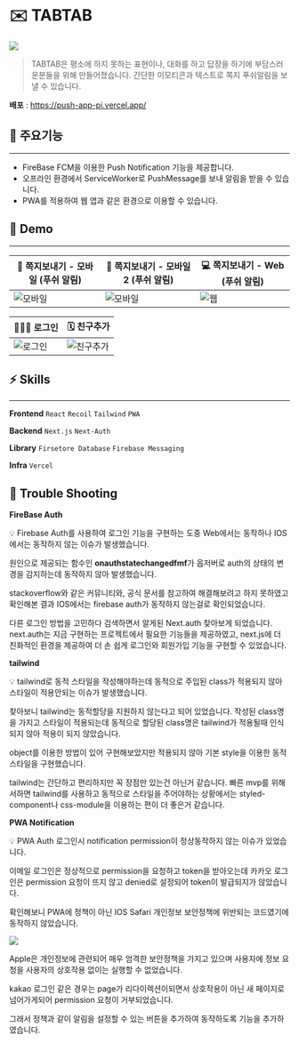 # ✉️ TABTAB

![](/public/images/icon-192x192.png)

> TABTAB은 평소에 하지 못하는 표현이나, 대화를 하고 답장을 하기에 부담스러운분들을 위해 만들어졌습니다.
> 간단한 이모티콘과 텍스트로 쪽지 푸쉬알림을 보낼 수 있습니다.

**배포** : https://push-app-pi.vercel.app/

## 🚀 주요기능

---

-   FireBase FCM을 이용한 Push Notification 기능을 제공합니다.
-   오프라인 환경에서 ServiceWorker로 PushMessage를 보내 알림을 받을 수 있습니다.
-   PWA를 적용하여 웹 앱과 같은 환경으로 이용할 수 있습니다.

## 📼 Demo

---

| 📱 쪽지보내기 - 모바일 (푸쉬 알림)                                                                                          | 📱 쪽지보내기 - 모바일2 (푸쉬 알림)                                                                                         | 💻 쪽지보내기 - Web (푸쉬 알림)                                                                                         |
| --------------------------------------------------------------------------------------------------------------------------- | --------------------------------------------------------------------------------------------------------------------------- | ----------------------------------------------------------------------------------------------------------------------- |
| <img src="https://github.com/bbung95/push-app/assets/77668478/9cff6b37-b6cb-4ad7-a8ca-a36e4de8dc7d" width="" alt="모바일"/> | <img src="https://github.com/bbung95/push-app/assets/77668478/20cbcc3e-723a-4ed1-9dd4-2d05e10fcd6e" width="" alt="모바일"/> | <img src="https://github.com/bbung95/push-app/assets/77668478/25e70a6c-a0e0-48eb-acb8-602cfd471d06" width="" alt="웹"/> |

| 🧑🏻‍💻 로그인                                                                                                                   | 🗓️ 친구추가                                                                                                                   |
| --------------------------------------------------------------------------------------------------------------------------- | ----------------------------------------------------------------------------------------------------------------------------- |
| <img src="https://github.com/bbung95/push-app/assets/77668478/d75ed3f1-e4cc-490b-ae18-6a1cac93c60b" width="" alt="로그인"/> | <img src="https://github.com/bbung95/push-app/assets/77668478/dcfca139-3b31-4bd1-841c-264f1adf63be" width="" alt="친구추가"/> |

## ⚡️ Skills

---

**Frontend** `React` `Recoil` `Tailwind` `PWA`

**Backend** `Next.js` `Next-Auth`

**Library** `Firsetore Database` `Firebase Messaging`

**Infra** `Vercel`

<!-- ### FrontEnd

-   **React**
    -   대부분 axios API통신을 통해 데이터를 가져오도록 구현했습니다.
-   **SASS** 로 CSS style을 관리했습니다.
    -   각 view, component별로 구분하여 style을 관리했습니다.

### BackEnd

-   **express** 로 API서버 를 구축했습니다.
    -   view Routing과 API를 설계했습니다.
-   **MongoDB** 로 session, 음악 등 데이터를 저장했습니다.
    -   mongodb atlas로 클라우드 환경에서 DB를 관리하고 저장할 수 있도록 했습니다.

### API

-   **last.fm API** 로 앨범과 아티스트, 타이틀 정보를 가져왔습니다.
-   **Youtube API** 로 음악을 재생했습니다.

### Infra

-   **qoddi** 로 express서버를 배포하였습니다.
-   **PWA** 를 적용시켜 웹을 앱과 같은 환경에서 앱처럼 동작하도록 구현했습니다. -->

## 🤔 Trouble Shooting

**FireBase Auth**

<aside>
💡  Firebase Auth를 사용하여 로그인 기능을 구현하는 도중 Web에서는 동작하나 IOS에서는 동작하지 않는 이슈가 발생했습니다.
 
 원인으로 제공되는 함수인 **onauthstatechangedfmf**가 옵저버로 auth의 상태의 변경을 감지하는데 동작하지 않아 발생했습니다.

stackoverflow와 같은 커뮤니티와, 공식 문서를 참고하여 해결해보려고 하지 못하였고 확인해본 결과 IOS에서는 firebase auth가 동작하지 않는걸로 확인되었습니다.

다른 로그인 방법을 고민하다 검색하면서 알게된 Next.auth 찾아보게 되었습니다.
next.auth는 지금 구현하는 프로젝트에서 필요한 기능들을 제공하였고, next.js에 더 친화적인 환경을 제공하여 더 손 쉽게 로그인와 회원가입 기능을 구현할 수 있었습니다.

</aside>

**tailwind**

<aside>
💡 tailwind로 동적 스타일을 작성해야하는데 동적으로 주입된 class가 적용되지 않아 스타일이 적용안되는 이슈가 발생했습니다.

찾아보니 tailwind는 동적할당을 지원하지 않는다고 되어 있었습니다.
작성된 class명을 가지고 스타일이 적용되는데 동적으로 할당된 class명은 tailwind가 적용될때 인식되지 않아 적용이 되지 않았습니다.

object를 이용한 방법이 있어 구현해보았지만 적용되지 않아 기본 style을 이용한 동적 스타일을 구현했습니다.

tailwind는 간단하고 편리하지만 꼭 장점만 있는건 아닌거 같습니다.
빠른 mvp를 위해서하면 tailwind를 사용하고 동적으로 스타일을 주어야하는 상황에서는 styled-component나 css-module을 이용하는 편이 더 좋은거 같습니다.

</aside>

**PWA Notification**

<aside>
💡 PWA Auth 로그인시 notification permission이 정상동작하지 않는 이슈가 있었습니다.

이메일 로그인은 정상적으로 permission을 요청하고 token을 받아오는데
카카오 로그인은 permission 요청이 뜨지 않고 denied로 설정되어 token이 발급되지가 않았습니다.

확인해보니 PWA에 정책이 아닌 IOS Safari 개인정보 보안정책에 위반되는 코드였기에 동작하지 않았습니다.

<img src="https://github.com/bbung95/push-app/assets/77668478/befa76ab-3ad2-4bfe-bff9-d833322be118"/>

Apple은 개인정보에 관련되어 매우 엄격한 보안정책을 가지고 있으며 사용자에 정보 요청을 사용자의 상호작용 없이는 실행할 수 없었습니다.

kakao 로그인 같은 경우는 page가 리다이렉션이되면서 상호작용이 아닌 새 페이지로 넘어가게되어 permission 요청이 거부되었습니다.

그래서 정책과 같이 알림을 설정할 수 있는 버튼을 추가하여 동작하도록 기능을 추가하였습니다.

</aside>
